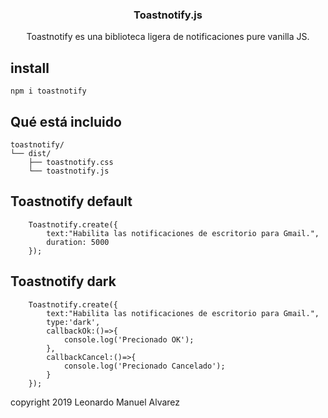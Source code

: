<h3 align="center">Toastnotify.js</h3>

<p align="center">
  Toastnotify es una biblioteca ligera de notificaciones pure vanilla JS.
  <br>
</p>

## install

```text
npm i toastnotify
```

## Qué está incluido


```text
toastnotify/
└── dist/
    ├── toastnotify.css 
    └── toastnotify.js
```
## Toastnotify default

```text
    Toastnotify.create({
        text:"Habilita las notificaciones de escritorio para Gmail.",
        duration: 5000
    });
```
## Toastnotify dark

```text
    Toastnotify.create({
        text:"Habilita las notificaciones de escritorio para Gmail.",
        type:'dark',
        callbackOk:()=>{
            console.log('Precionado OK');
        },
        callbackCancel:()=>{
            console.log('Precionado Cancelado');
        }
    });
```

<a >
 copyright 2019 Leonardo Manuel Alvarez
</a>



